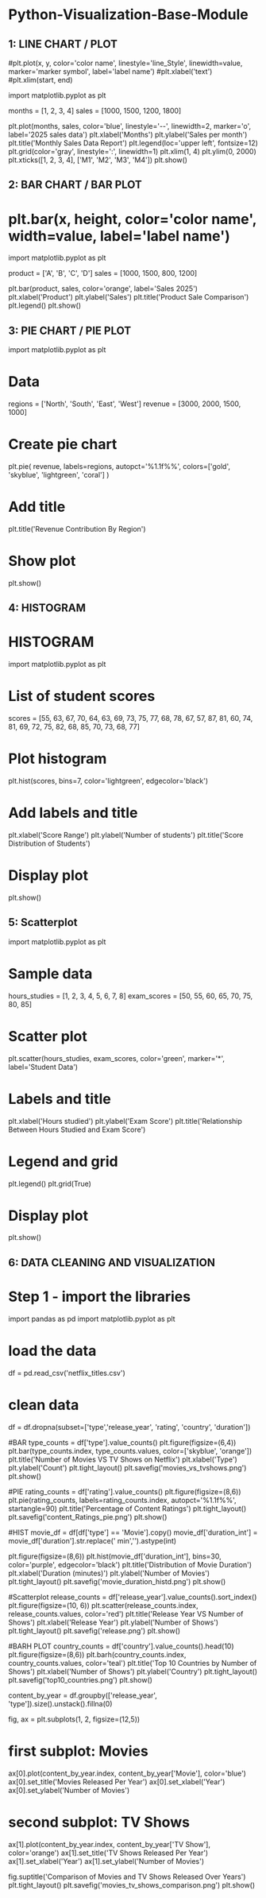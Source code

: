 # Python-Visualization-Base-Module

## 1: LINE CHART / PLOT
#plt.plot(x, y, color='color name', linestyle='line_Style', linewidth=value, marker='marker symbol', label='label name')
#plt.xlabel('text')
#plt.xlim(start, end)

import matplotlib.pyplot as plt

months = [1, 2, 3, 4]
sales = [1000, 1500, 1200, 1800]

plt.plot(months, sales, color='blue', linestyle='--', linewidth=2, marker='o', label='2025 sales data')
plt.xlabel('Months')
plt.ylabel('Sales per month')
plt.title('Monthly Sales Data Report')
plt.legend(loc='upper left', fontsize=12)
plt.grid(color='gray', linestyle=':', linewidth=1)
plt.xlim(1, 4)
plt.ylim(0, 2000)
plt.xticks([1, 2, 3, 4], ['M1', 'M2', 'M3', 'M4'])
plt.show()


## 2: BAR CHART / BAR PLOT

# plt.bar(x, height, color='color name', width=value, label='label name')

import matplotlib.pyplot as plt

product = ['A', 'B', 'C', 'D']
sales = [1000, 1500, 800, 1200]

plt.bar(product, sales, color='orange', label='Sales 2025')
plt.xlabel('Product')
plt.ylabel('Sales')
plt.title('Product Sale Comparison')
plt.legend()
plt.show()



## 3: PIE CHART / PIE PLOT
import matplotlib.pyplot as plt

# Data
regions = ['North', 'South', 'East', 'West']
revenue = [3000, 2000, 1500, 1000]

# Create pie chart
plt.pie(
    revenue,
    labels=regions,
    autopct='%1.1f%%',
    colors=['gold', 'skyblue', 'lightgreen', 'coral']
)

# Add title
plt.title('Revenue Contribution By Region')

# Show plot
plt.show()


## 4: HISTOGRAM
# HISTOGRAM
import matplotlib.pyplot as plt

# List of student scores
scores = [55, 63, 67, 70, 64, 63, 69, 73, 75, 77, 68, 78, 67, 57, 87, 81, 60, 74, 81, 69, 72, 75, 82, 68, 85, 70, 73, 68, 77]

# Plot histogram
plt.hist(scores, bins=7, color='lightgreen', edgecolor='black')

# Add labels and title
plt.xlabel('Score Range')
plt.ylabel('Number of students')
plt.title('Score Distribution of Students')

# Display plot
plt.show()

## 5: Scatterplot
import matplotlib.pyplot as plt

# Sample data
hours_studies = [1, 2, 3, 4, 5, 6, 7, 8]
exam_scores =  [50, 55, 60, 65, 70, 75, 80, 85]

# Scatter plot
plt.scatter(hours_studies, exam_scores, color='green', marker='*', label='Student Data')

# Labels and title
plt.xlabel('Hours studied')
plt.ylabel('Exam Score')
plt.title('Relationship Between Hours Studied and Exam Score')

# Legend and grid
plt.legend()
plt.grid(True)

# Display plot
plt.show()


## 6: DATA CLEANING AND VISUALIZATION

# Step 1 - import the libraries
import pandas as pd
import matplotlib.pyplot as plt

# load the data
df = pd.read_csv('netflix_titles.csv')

# clean data
df = df.dropna(subset=['type','release_year', 'rating', 'country', 'duration'])

#BAR
type_counts = df['type'].value_counts()
plt.figure(figsize=(6,4))
plt.bar(type_counts.index, type_counts.values, color=['skyblue', 'orange'])
plt.title('Number of Movies VS TV Shows on Netflix')
plt.xlabel('Type')
plt.ylabel('Count')
plt.tight_layout()
plt.savefig('movies_vs_tvshows.png')
plt.show()

#PIE
rating_counts = df['rating'].value_counts()
plt.figure(figsize=(8,6))
plt.pie(rating_counts, labels=rating_counts.index, autopct='%1.1f%%', startangle=90)
plt.title('Percentage of Content Ratings')
plt.tight_layout()
plt.savefig('content_Ratings_pie.png')
plt.show()

#HIST
movie_df = df[df['type'] == 'Movie'].copy()
movie_df['duration_int'] = movie_df['duration'].str.replace(' min','').astype(int)

plt.figure(figsize=(8,6))
plt.hist(movie_df['duration_int'], bins=30, color='purple', edgecolor='black')
plt.title('Distribution of Movie Duration')
plt.xlabel('Duration (minutes)')
plt.ylabel('Number of Movies')
plt.tight_layout()
plt.savefig('movie_duration_histd.png')
plt.show()

#Scatterplot
release_counts = df['release_year'].value_counts().sort_index()
plt.figure(figsize=(10, 6))
plt.scatter(release_counts.index, release_counts.values, color='red')
plt.title('Release Year VS Number of Shows')
plt.xlabel('Release Year')
plt.ylabel('Number of Shows')
plt.tight_layout()
plt.savefig('release.png')
plt.show()

#BARH PLOT
country_counts = df['country'].value_counts().head(10)
plt.figure(figsize=(8,6))
plt.barh(country_counts.index, country_counts.values, color='teal')
plt.title('Top 10 Countries by Number of Shows')
plt.xlabel('Number of Shows')
plt.ylabel('Country')
plt.tight_layout()
plt.savefig('top10_countries.png')
plt.show()

content_by_year = df.groupby(['release_year', 'type']).size().unstack().fillna(0)

fig, ax = plt.subplots(1, 2, figsize=(12,5))

# first subplot: Movies
ax[0].plot(content_by_year.index, content_by_year['Movie'], color='blue')
ax[0].set_title('Movies Released Per Year')
ax[0].set_xlabel('Year')
ax[0].set_ylabel('Number of Movies')

# second subplot: TV Shows
ax[1].plot(content_by_year.index, content_by_year['TV Show'], color='orange')
ax[1].set_title('TV Shows Released Per Year')
ax[1].set_xlabel('Year')
ax[1].set_ylabel('Number of Movies')

fig.suptitle('Comparison of Movies and TV Shows Released Over Years')
plt.tight_layout()
plt.savefig('movies_tv_shows_comparison.png')
plt.show()
